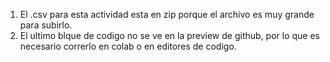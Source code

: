 1. El .csv para esta actividad esta en zip porque el archivo es muy grande para subirlo.
2. El ultimo blque de codigo no se ve en la preview de github, por lo que es necesario correrlo en colab o en editores de codigo.
